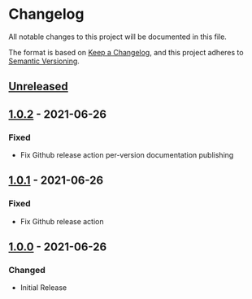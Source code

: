 # Changelog
All notable changes to this project will be documented in this file.

The format is based on [Keep a Changelog](https://keepachangelog.com/en/1.0.0/),
and this project adheres to [Semantic Versioning](https://semver.org/spec/v2.0.0.html).

## [Unreleased]

## [1.0.2] - 2021-06-26

### Fixed

- Fix Github release action per-version documentation publishing

## [1.0.1] - 2021-06-26

### Fixed

- Fix Github release action

## [1.0.0] - 2021-06-26

### Changed

- Initial Release

[Unreleased]: https://github.com/symbioquine/ol-side-panel/compare/1.0.2...HEAD
[1.0.2]: https://github.com/symbioquine/ol-side-panel/compare/v1.0.1...v1.0.2
[1.0.1]: https://github.com/symbioquine/ol-side-panel/compare/v1.0.0...v1.0.1
[1.0.0]: https://github.com/symbioquine/ol-side-panel/releases/tag/1.0.0
